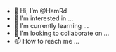 - 👋 Hi, I’m @HamRd
- 👀 I’m interested in ...
- 🌱 I’m currently learning ...
- 💞️ I’m looking to collaborate on ...
- 📫 How to reach me ...

<!---
HamRd/HamRd is a ✨ special ✨ repository because its `README.md` (this file) appears on your GitHub profile.
You can click the Preview link to take a look at your changes.
--->
